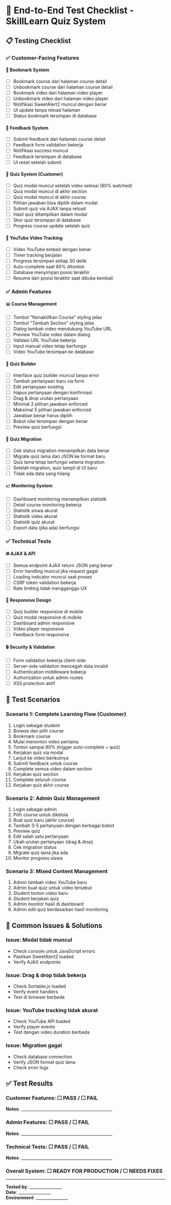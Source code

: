 # 🧪 End-to-End Test Checklist - SkillLearn Quiz System

## 📋 Testing Checklist

### ✅ Customer-Facing Features

#### 🔖 Bookmark System
- [ ] Bookmark course dari halaman course detail
- [ ] Unbookmark course dari halaman course detail  
- [ ] Bookmark video dari halaman video player
- [ ] Unbookmark video dari halaman video player
- [ ] Notifikasi SweetAlert2 muncul dengan benar
- [ ] UI update tanpa reload halaman
- [ ] Status bookmark tersimpan di database

#### 💬 Feedback System  
- [ ] Submit feedback dari halaman course detail
- [ ] Feedback form validation bekerja
- [ ] Notifikasi success muncul
- [ ] Feedback tersimpan di database
- [ ] UI reset setelah submit

#### 📝 Quiz System (Customer)
- [ ] Quiz modal muncul setelah video selesai (80% watched)
- [ ] Quiz modal muncul di akhir section
- [ ] Quiz modal muncul di akhir course
- [ ] Pilihan jawaban bisa dipilih dalam modal
- [ ] Submit quiz via AJAX tanpa reload
- [ ] Hasil quiz ditampilkan dalam modal
- [ ] Skor quiz tersimpan di database
- [ ] Progress course update setelah quiz

#### 🎥 YouTube Video Tracking
- [ ] Video YouTube embed dengan benar
- [ ] Timer tracking berjalan
- [ ] Progress tersimpan setiap 30 detik
- [ ] Auto-complete saat 80% ditonton
- [ ] Database menyimpan posisi terakhir
- [ ] Resume dari posisi terakhir saat dibuka kembali

### ✅ Admin Features

#### 📊 Course Management
- [ ] Tombol "Nonaktifkan Course" styling jelas
- [ ] Tombol "Tambah Section" styling jelas
- [ ] Dialog tambah video mendukung YouTube URL
- [ ] Preview YouTube video dalam dialog
- [ ] Validasi URL YouTube bekerja
- [ ] Input manual video tetap berfungsi
- [ ] Video YouTube tersimpan ke database

#### 🎯 Quiz Builder
- [ ] Interface quiz builder muncul tanpa error
- [ ] Tambah pertanyaan baru via form
- [ ] Edit pertanyaan existing
- [ ] Hapus pertanyaan dengan konfirmasi
- [ ] Drag & drop urutan pertanyaan
- [ ] Minimal 2 pilihan jawaban enforced
- [ ] Maksimal 5 pilihan jawaban enforced
- [ ] Jawaban benar harus dipilih
- [ ] Bobot nilai tersimpan dengan benar
- [ ] Preview quiz berfungsi

#### 🔄 Quiz Migration
- [ ] Cek status migration menampilkan data benar
- [ ] Migrate quiz lama dari JSON ke format baru
- [ ] Quiz lama tetap berfungsi selama migration
- [ ] Setelah migration, quiz tampil di UI baru
- [ ] Tidak ada data yang hilang

#### 📈 Monitoring System
- [ ] Dashboard monitoring menampilkan statistik
- [ ] Detail course monitoring bekerja
- [ ] Statistik siswa akurat
- [ ] Statistik video akurat  
- [ ] Statistik quiz akurat
- [ ] Export data (jika ada) berfungsi

### ✅ Technical Tests

#### 🌐 AJAX & API
- [ ] Semua endpoint AJAX return JSON yang benar
- [ ] Error handling muncul jika request gagal
- [ ] Loading indicator muncul saat proses
- [ ] CSRF token validation bekerja
- [ ] Rate limiting tidak mengganggu UX

#### 📱 Responsive Design
- [ ] Quiz builder responsive di mobile
- [ ] Quiz modal responsive di mobile
- [ ] Dashboard admin responsive
- [ ] Video player responsive
- [ ] Feedback form responsive

#### 🔒 Security & Validation
- [ ] Form validation bekerja client-side
- [ ] Server-side validation mencegah data invalid
- [ ] Authentication middleware bekerja
- [ ] Authorization untuk admin routes
- [ ] XSS protection aktif

## 📝 Test Scenarios

### Scenario 1: Complete Learning Flow (Customer)
1. Login sebagai student
2. Browse dan pilih course
3. Bookmark course
4. Mulai menonton video pertama
5. Tonton sampai 80% (trigger auto-complete + quiz)
6. Kerjakan quiz via modal
7. Lanjut ke video berikutnya
8. Submit feedback untuk course
9. Complete semua video dalam section
10. Kerjakan quiz section
11. Complete seluruh course
12. Kerjakan quiz akhir course

### Scenario 2: Admin Quiz Management
1. Login sebagai admin
2. Pilih course untuk dikelola
3. Buat quiz baru (akhir course)
4. Tambah 3-5 pertanyaan dengan berbagai bobot
5. Preview quiz
6. Edit salah satu pertanyaan
7. Ubah urutan pertanyaan (drag & drop)
8. Cek migration status
9. Migrate quiz lama jika ada
10. Monitor progress siswa

### Scenario 3: Mixed Content Management
1. Admin tambah video YouTube baru
2. Admin buat quiz untuk video tersebut
3. Student tonton video baru
4. Student kerjakan quiz
5. Admin monitor hasil di dashboard
6. Admin edit quiz berdasarkan hasil monitoring

## 🐛 Common Issues & Solutions

### Issue: Modal tidak muncul
- Check console untuk JavaScript errors
- Pastikan SweetAlert2 loaded
- Verify AJAX endpoints

### Issue: Drag & drop tidak bekerja
- Check Sortable.js loaded
- Verify event handlers
- Test di browser berbeda

### Issue: YouTube tracking tidak akurat
- Check YouTube API loaded
- Verify player events
- Test dengan video duration berbeda

### Issue: Migration gagal
- Check database connection
- Verify JSON format quiz lama
- Check error logs

## ✅ Test Results

### Customer Features: ☐ PASS / ☐ FAIL
**Notes**: _____________________________________________

### Admin Features: ☐ PASS / ☐ FAIL  
**Notes**: _____________________________________________

### Technical Tests: ☐ PASS / ☐ FAIL
**Notes**: _____________________________________________

### Overall System: ☐ READY FOR PRODUCTION / ☐ NEEDS FIXES

---
**Tested by**: ________________  
**Date**: ________________  
**Environment**: ________________
